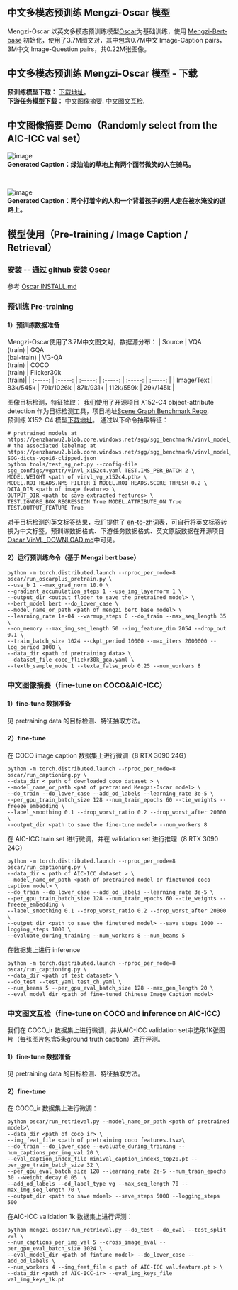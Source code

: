 ## 中文多模态预训练 Mengzi-Oscar 模型
Mengzi-Oscar 以英文多模态预训练模型[Oscar](https://github.com/microsoft/Oscar)为基础训练，使用 [Mengzi-Bert-base](https://huggingface.co/Langboat/mengzi-bert-base) 初始化，使用了3.7M图文对，其中包含0.7M中文 Image-Caption pairs，3M中文 Image-Question pairs，共0.22M张图像。
## 中文多模态预训练 Mengzi-Oscar 模型 - 下载
**预训练模型下载：**  [下载地址](https://huggingface.co/Langboat/mengzi-oscar-base)。  
**下游任务模型下载：**  [中文图像摘要](https://huggingface.co/Langboat/mengzi-oscar-base-caption).  [中文图文互检](https://huggingface.co/Langboat/mengzi-oscar-base-retrieval).
## 中文图像摘要 Demo（Randomly select from the AIC-ICC val set）
![image](https://github.com/ckmstydy/Mengzi/blob/main/Demo_images/1.png)  
**Generated Caption：绿油油的草地上有两个面带微笑的人在骑马。**     

<br>

![image](https://github.com/ckmstydy/Mengzi/blob/main/Demo_images/2.png)  
**Generated Caption：两个打着伞的人和一个背着孩子的男人走在被水淹没的道路上。**

## 模型使用（Pre-training / Image Caption / Retrieval）
### 安装 -- 通过 github 安装 [Oscar](https://github.com/microsoft/Oscar)
参考 [Oscar INSTALL.md](https://github.com/microsoft/Oscar/blob/master/INSTALL.md)

### 预训练 Pre-training
#### 1）预训练数据准备
Mengzi-Oscar使用了3.7M中文图文对，数据源分布：
| Source | VQA<br>(train) | GQA<br>(bal-train) | VG-QA<br>(train)	| COCO<br>(train) | Flicker30k<br>(train)|
| :-----: | :-----: | :-----: | :-----: | :-----: | :-----: |
| Image/Text | 83k/545k | 79k/1026k | 87k/931k | 112k/559k | 29k/145k |

图像目标检测，特征抽取：
我们使用了开源项目 X152-C4 object-attribute detection 作为目标检测工具，项目地址[Scene Graph Benchmark Repo](https://github.com/microsoft/scene_graph_benchmark).  
预训练 X152-C4 模型[下载地址](https://penzhanwu2.blob.core.windows.net/sgg/sgg_benchmark/vinvl_model_zoo/vinvl_vg_x152c4.pth)。 
通过以下命令抽取特征：
```
# pretrained models at https://penzhanwu2.blob.core.windows.net/sgg/sgg_benchmark/vinvl_model_zoo/vinvl_vg_x152c4.pth
# the associated labelmap at https://penzhanwu2.blob.core.windows.net/sgg/sgg_benchmark/vinvl_model_zoo/VG-SGG-dicts-vgoi6-clipped.json
python tools/test_sg_net.py --config-file sgg_configs/vgattr/vinvl_x152c4.yaml TEST.IMS_PER_BATCH 2 \
MODEL.WEIGHT <path of vinvl_vg_x152c4.pth> \
MODEL.ROI_HEADS.NMS_FILTER 1 MODEL.ROI_HEADS.SCORE_THRESH 0.2 \
DATA_DIR <path of image feature> \
OUTPUT_DIR <path to save extracted features> \
TEST.IGNORE_BOX_REGRESSION True MODEL.ATTRIBUTE_ON True TEST.OUTPUT_FEATURE True
```
对于目标检测的英文标签结果，我们提供了 [en-to-zh词表](https://github.com/ckmstydy/Mengzi/blob/main/chinese_label.json)，可自行将英文标签转换为中文标签。预训练数据格式、下游任务数据格式、英文原版数据在开源项目 [Oscar VinVL_DOWNLOAD.md](https://github.com/microsoft/Oscar/blob/master/VinVL_DOWNLOAD.md)中可见。

#### 2）运行预训练命令（基于 Mengzi bert base）
```
python -m torch.distributed.launch --nproc_per_node=8 oscar/run_oscarplus_pretrain.py \
--use_b 1 --max_grad_norm 10.0 \
--gradient_accumulation_steps 1 --use_img_layernorm 1 \
--output_dir <output floder to save the pretrained model> \
--bert_model bert --do_lower_case \
--model_name_or_path <path of mengzi bert base model> \
--learning_rate 1e-04 --warmup_steps 0 --do_train --max_seq_length 35 \
--on_memory --max_img_seq_length 50 --img_feature_dim 2054 --drop_out 0.1 \
--train_batch_size 1024 --ckpt_period 10000 --max_iters 2000000 --log_period 1000 \
--data_dir <path of pretraining data> \
--dataset_file coco_flickr30k_gqa.yaml \
--textb_sample_mode 1 --texta_false_prob 0.25 --num_workers 8 
```
### 中文图像摘要（fine-tune on COCO&AIC-ICC）
#### 1）fine-tune 数据准备
见 pretraining data 的目标检测、特征抽取方法。
#### 2）fine-tune
在 COCO image caption 数据集上进行微调（8 RTX 3090 24G）
```
python -m torch.distributed.launch --nproc_per_node=8 oscar/run_captioning.py \
--data_dir < path of downloaded coco dataset > \
--model_name_or_path <pat of pretrained Mengzi-Oscar model> \
--do_train --do_lower_case --add_od_labels --learning_rate 3e-5 \
--per_gpu_train_batch_size 128 --num_train_epochs 60 --tie_weights --freeze_embedding \
--label_smoothing 0.1 --drop_worst_ratio 0.2 --drop_worst_after 20000 \
--output_dir <path to save the fine-tune model> --num_workers 8
```
  
在 AIC-ICC train set 进行微调，并在 validation set 进行推理（8 RTX 3090 24G）  
```
python -m torch.distributed.launch --nproc_per_node=8 oscar/run_captioning.py \
--data_dir < path of AIC-ICC dataset > \
--model_name_or_path <path of pretrained model or finetuned coco caption model> \
--do_train --do_lower_case --add_od_labels --learning_rate 3e-5 \
--per_gpu_train_batch_size 128 --num_train_epochs 60 --tie_weights --freeze_embedding \
--label_smoothing 0.1 --drop_worst_ratio 0.2 --drop_worst_after 20000 \
--output_dir <path to save the finetuned model> --save_steps 1000 --logging_steps 1000 \
--evaluate_during_training --num_workers 8 --num_beams 5
```

在数据集上进行 inference
```
python -m torch.distributed.launch --nproc_per_node=8 oscar/run_captioning.py \
--data_dir <path of test dataset> \
--do_test --test_yaml test_ch.yaml \
--num_beams 5 --per_gpu_eval_batch_size 128 --max_gen_length 20 \
--eval_model_dir <path of fine-tuned Chinese Image Caption model>
```

### 中文图文互检（fine-tune on COCO and inference on AIC-ICC）
我们在 COCO_ir 数据集上进行微调，并从AIC-ICC validation set中选取1K张图片（每张图片包含5条ground truth caption）进行评测。
#### 1）fine-tune 数据准备
见 pretraining data 的目标检测、特征抽取方法。
#### 2）fine-tune
在 COCO_ir 数据集上进行微调：
```
python oscar/run_retrieval.py --model_name_or_path <path of pretrained model>\
--data_dir <path of coco_ir> \
--img_feat_file <path of pretraining coco features.tsv>\
--do_train --do_lower_case --evaluate_during_training --num_captions_per_img_val 20 \
--eval_caption_index_file minival_caption_indexs_top20.pt --per_gpu_train_batch_size 32 \
--per_gpu_eval_batch_size 128 --learning_rate 2e-5 --num_train_epochs 30 --weight_decay 0.05  \
--add_od_labels --od_label_type vg --max_seq_length 70 --max_img_seq_length 70 \
--output_dir <path to save mdoel> --save_steps 5000 --logging_steps 500
```
在AIC-ICC validation 1k 数据集上进行评测：
```
python mengzi-oscar/run_retrieval.py --do_test --do_eval --test_split val \
--num_captions_per_img_val 5 --cross_image_eval --per_gpu_eval_batch_size 1024 \
--eval_model_dir <path of fintune model> --do_lower_case --add_od_labels \
--num_workers 4 --img_feat_file < path of AIC-ICC val.feature.pt > \
--data_dir <path of AIC-ICC-ir> --eval_img_keys_file val_img_keys_1k.pt
```
